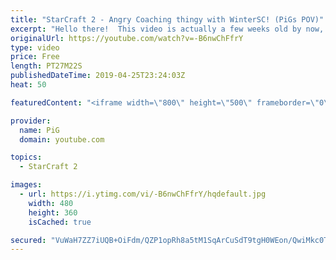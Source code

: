 ```yaml
---
title: "StarCraft 2 - Angry Coaching thingy with WinterSC! (PiGs POV)"
excerpt: "Hello there!  This video is actually a few weeks old by now, though i figured you guys might still enjoy it, so there you go!!  Like the content? Then consider to leave a thumbs up and subscribe! ;) Love the content a lot? Then please consider becoming a member ;) https://www.youtube.com/channel/UC9OluGthYmZo0vsF9IjicFg/join"
originalUrl: https://youtube.com/watch?v=-B6nwChFfrY
type: video
price: Free
length: PT27M22S
publishedDateTime: 2019-04-25T23:24:03Z
heat: 50

featuredContent: "<iframe width=\"800\" height=\"500\" frameborder=\"0\" src=\"https://www.youtube.com/embed/-B6nwChFfrY\" allow=\"accelerometer; autoplay; encrypted-media; gyroscope; picture-in-picture\" allowfullscreen></iframe>"

provider:
  name: PiG
  domain: youtube.com

topics:
  - StarCraft 2

images:
  - url: https://i.ytimg.com/vi/-B6nwChFfrY/hqdefault.jpg
    width: 480
    height: 360
    isCached: true

secured: "VuWaH7ZZ7iUQB+OiFdm/QZP1opRh8a5tM1SqArCuSdT9tgH0WEon/QwiMkc0TCgFifaXPr/VDmWWobmVmWGcQxgUvZHMAcLq9YMOOB/+SWFwf7bENBkSijkAhQ3JISumk86OIRQyMfMZQLWVGQPlkXx1r9ExzvxpDQ08lO0JMFCniuRzMvi+rWPIqA8sXUWHtO+mtKCgiCao+XWw/kR0zMeyjhHoglEEtuPQqndlDzP9fr40RfqfjQCoUQpsqd7TBn/Njm0FKMEvP+Xtv2KgHxbwRLMCSlQNIc3YnSibBxC4GUL9H2lg6YYdT2V+5F0adWeJqhz5N6JNDbNB4wYIGiT8TnFFcDjMUfPzLrTiW2b0qklOqKM68NZKAHqjM5s65XyNz7HooPPqbQRWBg90f1U19Hb/bN3WfQTL1pjBN9Y=;9KUbwUINYFsMPIuVwI+G5A=="
---
```



